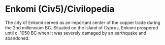 # Enkomi (Civ5)/Civilopedia

The city of Enkomi served as an important center of the copper trade during the 2nd millennium BC. Situated on the island of Cyprus, Enkomi prospered until c. 1050 BC when it was severely damaged by an earthquake and abandoned.